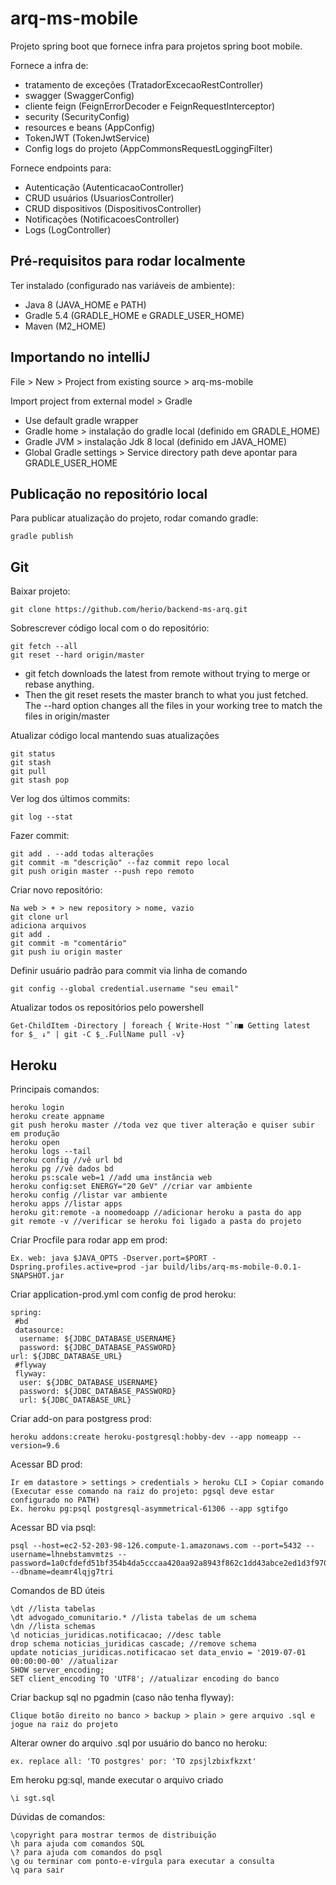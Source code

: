 # arq-ms-mobile

Projeto spring boot que fornece infra para projetos spring boot mobile.

Fornece a infra de:
- tratamento de exceções (TratadorExcecaoRestController)
- swagger (SwaggerConfig)
- cliente feign (FeignErrorDecoder e FeignRequestInterceptor)
- security (SecurityConfig)
- resources e beans (AppConfig)
- TokenJWT (TokenJwtService)
- Config logs do projeto (AppCommonsRequestLoggingFilter)

Fornece endpoints para:
- Autenticação (AutenticacaoController)
- CRUD usuários (UsuariosController)
- CRUD dispositivos (DispositivosController)
- Notificações (NotificacoesController)
- Logs (LogController)

## Pré-requisitos para rodar localmente

Ter instalado (configurado nas variáveis de ambiente):
- Java 8 (JAVA_HOME e PATH)
- Gradle 5.4 (GRADLE_HOME e GRADLE_USER_HOME)
- Maven (M2_HOME)


## Importando no intelliJ

File > New > Project from existing source > arq-ms-mobile 

Import project from external model > Gradle

- Use default gradle wrapper
- Gradle home > instalação do gradle local (definido em GRADLE_HOME)
- Gradle JVM > instalação Jdk 8 local (definido em JAVA_HOME)
- Global Gradle settings > Service directory path deve apontar para GRADLE_USER_HOME 


## Publicação no repositório local

Para publicar atualização do projeto, rodar comando gradle:

    gradle publish
    
    
## Git


Baixar projeto:

    git clone https://github.com/herio/backend-ms-arq.git

Sobrescrever código local com o do repositório:

    git fetch --all
	git reset --hard origin/master
	
- git fetch downloads the latest from remote without trying to merge or rebase anything.
- Then the git reset resets the master branch to what you just fetched. The --hard option changes all the files in your working tree to match the files in origin/master
	
Atualizar código local mantendo suas atualizações
  
    git status
	git stash
	git pull
	git stash pop

Ver log dos últimos commits:

    git log --stat

Fazer commit:

    git add . --add todas alterações
    git commit -m "descrição" --faz commit repo local
    git push origin master --push repo remoto
    
Criar novo repositório:

    Na web > + > new repository > nome, vazio
    git clone url
    adiciona arquivos
    git add .
    git commit -m "comentário"
    git push iu origin master
    
Definir usuário padrão para commit via linha de comando

    git config --global credential.username "seu email"

Atualizar todos os repositórios pelo powershell

    Get-ChildItem -Directory | foreach { Write-Host "`n■ Getting latest for $_ ↓" | git -C $_.FullName pull -v}
    
    
## Heroku

Principais comandos:
    
    heroku login
    heroku create appname
    git push heroku master //toda vez que tiver alteração e quiser subir em produção
    heroku open
    heroku logs --tail
    heroku config //vê url bd
    heroku pg //vê dados bd
    heroku ps:scale web=1 //add uma instância web
    heroku config:set ENERGY="20 GeV" //criar var ambiente
    heroku config //listar var ambiente
    heroku apps //listar apps
    heroku git:remote -a noomedoapp //adicionar heroku a pasta do app
    git remote -v //verificar se heroku foi ligado a pasta do projeto
     
Criar Procfile para rodar app em prod:

    Ex. web: java $JAVA_OPTS -Dserver.port=$PORT -Dspring.profiles.active=prod -jar build/libs/arq-ms-mobile-0.0.1-SNAPSHOT.jar

Criar application-prod.yml com config de prod heroku:
     
    spring:
	 #bd
	 datasource:
	  username: ${JDBC_DATABASE_USERNAME}
	  password: ${JDBC_DATABASE_PASSWORD}
    url: ${JDBC_DATABASE_URL}
	 #flyway
	 flyway:
	  user: ${JDBC_DATABASE_USERNAME}
	  password: ${JDBC_DATABASE_PASSWORD}
	  url: ${JDBC_DATABASE_URL}


Criar add-on para postgress prod:

    heroku addons:create heroku-postgresql:hobby-dev --app nomeapp --version=9.6

Acessar BD prod:

    Ir em datastore > settings > credentials > heroku CLI > Copiar comando (Executar esse comando na raiz do projeto: pgsql deve estar configurado no PATH)
    Ex. heroku pg:psql postgresql-asymmetrical-61306 --app sgtifgo
    
Acessar BD via psql:

    psql --host=ec2-52-203-98-126.compute-1.amazonaws.com --port=5432 --username=lhnebstamvmtzs --password=1a0cfdefd51bf354b4da5cccaa420aa92a8943f862c1dd43abce2ed1d3f970e5 --dbname=deamr4lqjg7tri
    
Comandos de BD úteis

    \dt //lista tabelas 
    \dt advogado_comunitario.* //lista tabelas de um schema
    \dn //lista schemas
    \d noticias_juridicas.notificacao; //desc table    
    drop schema noticias_juridicas cascade; //remove schema
    update noticias_juridicas.notificacao set data_envio = '2019-07-01 00:00:00-00' //atualizar
    SHOW server_encoding;
    SET client_encoding TO 'UTF8'; //atualizar encoding do banco

Criar backup sql no pgadmin (caso não tenha flyway): 

    Clique botão direito no banco > backup > plain > gere arquivo .sql e jogue na raiz do projeto

Alterar owner do arquivo .sql  por usuário do banco no heroku:

    ex. replace all: 'TO postgres' por: 'TO zpsjlzbixfkzxt'

Em heroku pg:sql, mande executar o arquivo criado

    \i sgt.sql

Dúvidas de comandos:
 
    \copyright para mostrar termos de distribuição
    \h para ajuda com comandos SQL
    \? para ajuda com comandos do psql
    \g ou terminar com ponto-e-vírgula para executar a consulta
    \q para sair
